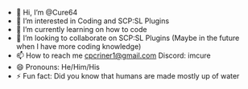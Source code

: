 - 👋 Hi, I’m @Cure64
- 👀 I’m interested in Coding and SCP:SL Plugins
- 🌱 I’m currently learning on how to code
- 💞️ I’m looking to collaborate on SCP:SL Plugins (Maybe in the future when I have more coding knowledge)
- 📫 How to reach me cpcriner1@gmail.com   Discord: imcure
- 😄 Pronouns: He/Him/His
- ⚡ Fun fact: Did you know that humans are made mostly up of water

<!---
Cure64/Cure64 is a ✨ special ✨ repository because its `README.md` (this file) appears on your GitHub profile.
You can click the Preview link to take a look at your changes.
--->
